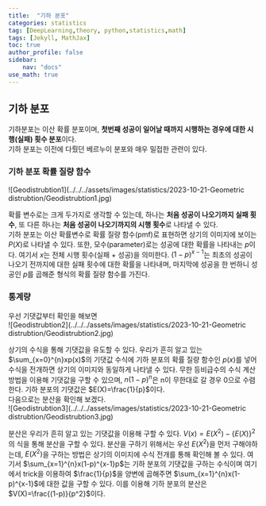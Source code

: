 ```yaml
---
title:  "기하 분포"
categories: statistics
tag: [DeepLearning,theory, python,statistics,math]
tags: [Jekyll, MathJax]
toc: true
author_profile: false
sidebar:
    nav: "docs"
use_math: true
---
```


## 기하 분포

기하분포는 이산 확률 분포이며, **첫번째 성공이 일어날 때까지 시행하는 경우에 대한 시행(실패) 횟수 분포**이다.   
기하 분포는 이전에 다뤘던 베르누이 분포와 매우 밀접한 관련이 있다. 

### 기하 분포 확률 질량 함수

![Geodistrubtion1](../../../assets/images/statistics/2023-10-21-Geometric distrubtion/Geodistrubtion1.jpg)

확률 변수로는 크게 두가지로 생각할 수 있는데, 하나는 **처음 성공이 나오기까지 실패 횟수**, 또 다른 하나는 **처음 성공이 나오기까지의 시행 횟수**로 나타낼 수 있다.   
기하 분포는 이산 확률변수로 확률 질량 함수(pmf)로 표현하면 상기의 이미지에 보이는 $P(X)$로 나타낼 수 있다. 또한, 모수(parameter)로는 성공에 대한 확률을 나타내는 $p$이다. 여기서 $x$는 전체 시행 횟수(실패 + 성공)을 의미한다. $(1-p)^{x-1}$는 최초의 성공이 나오기 전까지에 대한 실패 횟수에 대한 확률을 나타내며, 마지막에 성공을 한 번하니 성공인 $p$를 곱해준 형식의 확률 질량 함수를 가진다.

### 통계량

우선 기댓값부터 확인을 해보면   
![Geodistrubtion2](../../../assets/images/statistics/2023-10-21-Geometric distrubtion/Geodistrubtion2.jpg)

상기의 수식을 통해 기댓값을 유도할 수 있다. 우리가 흔히 알고 있는 $\sum_{x=0}^{n}xp(x)$의 기댓값 수식에 기하 분포의 확률 질량 함수인 $p(x)$를 넣어 수식을 전개하면 상기의 이미지와 동일하게 나타낼 수 있다. 무한 등비급수의 수식 계산 방법을 이용해 기댓값을 구할 수 있으며, $n(1-p)^n$은 n이 무한대로 갈 경우 0으로 수렴한다. 기하 분포의 기댓값은 $E(X)=\frac{1}{p}$이다.    
다음으로는 분산을 확인해 보겠다.   
![Geodistrubtion3](../../../assets/images/statistics/2023-10-21-Geometric distrubtion/Geodistrubtion3.jpg)

분산은 우리가 흔히 알고 있는 기댓값을 이용해 구할 수 있다. $V(x)=E(X^2) - \{E(X)\}^2$의 식을 통해 분산을 구할 수 있다. 분산을 구하기 위해서는 우선 $E(X^2)$을 먼저 구해야하는데, $E(X^2)$을 구하는 방법은 상기의 이미지에 수식 전개를 통해 확인해 볼 수 있다. 여기서 $\sum_{x=1}^{n}x(1-p)^{x-1}p$는 기하 분포의 기댓값을 구하는 수식이며 여기에서 trick을 이용하여 $\frac{1}{p}$을 양변에 곱해주면 $\sum_{x=1}^{n}x(1-p)^{x-1}$에 대한 값을 구할 수 있다. 이를 이용해 기하 분포의 분산은 $V(X)=\frac{(1-p)}{p^2}$이다.
